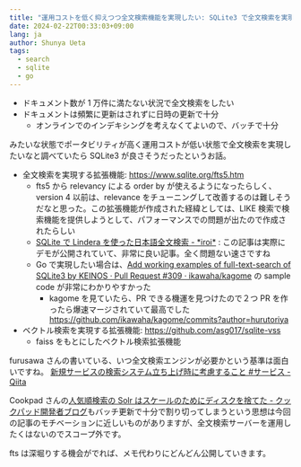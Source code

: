 ```yaml
---
title: "運用コストを低く抑えつつ全文検索機能を実現したい: SQLite3 で全文検索を実現する fts5 、ベクトル検索を実現する sqlite-vss"
date: 2024-02-22T00:33:03+09:00
lang: ja
author: Shunya Ueta
tags:
  - search
  - sqlite
  - go
---
```


- ドキュメント数が 1 万件に満たない状況で全文検索をしたい
- ドキュメントは頻繁に更新はされずに日時の更新で十分
  - オンラインでのインデキシングを考えなくてよいので、バッチで十分

みたいな状態でポータビリティが高く運用コストが低い状態で全文検索を実現したいなと調べていたら SQLite3 が良さそうだったというお話。

- 全文検索を実現する拡張機能: https://www.sqlite.org/fts5.htm
  - fts5 から relevancy による order by が使えるようになったらしく、version 4 以前は、relevance をチューニングして改善するのは難しそうだなと思った。この拡張機能が作成された経緯としては、LIKE 検索で検索機能を提供しようとして、パフォーマンスでの問題が出たので作成されたらしい
  - [SQLite で Lindera を使った日本語全文検索 \- \*iroi\*](https://blog.chairoi.me/entry/sqlite-fts-lindera) : この記事は実際にデモが公開されていて、非常に良い記事。全く問題ない速さですね
  - Go で実現したい場合は、[Add working examples of full\-text\-search of SQLite3 by KEINOS · Pull Request \#309 · ikawaha/kagome](https://github.com/ikawaha/kagome/pull/309) の sample code が非常にわかりやすかった
    - kagome を見ていたら、PR できる機運を見つけたので２つ PR を作ったら爆速マージされていて最高でした https://github.com/ikawaha/kagome/commits?author=hurutoriya
- ベクトル検索を実現する拡張機能: https://github.com/asg017/sqlite-vss
  - faiss をもとにしたベクトル検索拡張機能

furusawa さんの書いている、いつ全文検索エンジンが必要かという基準は面白いですね。
[新規サービスの検索システム立ち上げ時に考慮すること \#サービス \- Qiita](https://qiita.com/rilmayer/items/f13c17b3f85b9bdbb302)

Cookpad さんの[人気順検索の Solr はスケールのためにディスクを捨てた \- クックパッド開発者ブログ](https://techlife.cookpad.com/entry/2020/11/25/080000)もバッチ更新で十分で割り切ってしまうという思想は今回の記事のモチベーションに近しいものがありますが、全文検索サーバーを運用したくはないのでスコープ外です。

fts は深堀りする機会がでれば、メモ代わりにどんどん公開していきます。
